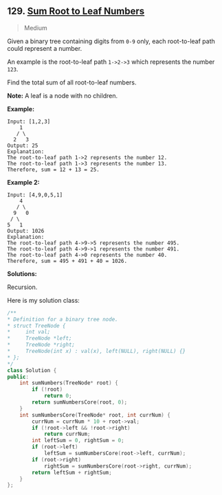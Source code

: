 ## 129. [Sum Root to Leaf Numbers](https://leetcode.com/problems/sum-root-to-leaf-numbers/)

> Medium

Given a binary tree containing digits from `0-9` only, each root-to-leaf path could represent a number.

An example is the root-to-leaf path `1->2->3` which represents the number `123`.

Find the total sum of all root-to-leaf numbers.

**Note:** A leaf is a node with no children.

**Example:**

```
Input: [1,2,3]
    1
   / \
  2   3
Output: 25
Explanation:
The root-to-leaf path 1->2 represents the number 12.
The root-to-leaf path 1->3 represents the number 13.
Therefore, sum = 12 + 13 = 25.
```

**Example 2:**

```
Input: [4,9,0,5,1]
    4
   / \
  9   0
 / \
5   1
Output: 1026
Explanation:
The root-to-leaf path 4->9->5 represents the number 495.
The root-to-leaf path 4->9->1 represents the number 491.
The root-to-leaf path 4->0 represents the number 40.
Therefore, sum = 495 + 491 + 40 = 1026.
```



**Solutions:**

Recursion.

Here is my solution class:

```c++
/**
* Definition for a binary tree node.
* struct TreeNode {
*     int val;
*     TreeNode *left;
*     TreeNode *right;
*     TreeNode(int x) : val(x), left(NULL), right(NULL) {}
* };
*/
class Solution {
public:
	int sumNumbers(TreeNode* root) {
		if (!root)
			return 0;
		return sumNumbersCore(root, 0);
	}
	int sumNumbersCore(TreeNode* root, int currNum) {
		currNum = currNum * 10 + root->val;
		if (!root->left && !root->right)
			return currNum;
		int leftSum = 0, rightSum = 0;
		if (root->left)
			leftSum = sumNumbersCore(root->left, currNum);
		if (root->right)
			rightSum = sumNumbersCore(root->right, currNum);
		return leftSum + rightSum;
	}
};
```

